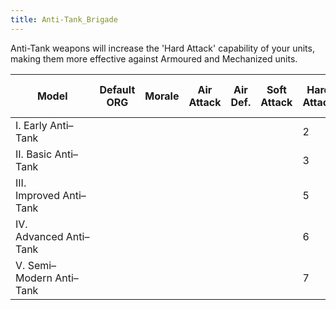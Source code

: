 ```yaml
---
title: Anti-Tank_Brigade
---
```

 Anti-Tank weapons will increase the 'Hard Attack' capability of your units, making them more effective against Armoured and Mechanized units.

| Model | Default ORG | Morale | Air Attack | Air Def. | Soft Attack | Hard Attack | Tough-ness | Defens-iveness | Soft-ness |  | Cost | Build-time | Man-power | Max Speed | Supply Cons. | Fuel Cons. | Supp. | Transp. Weight | Upgrade Time Factor | Upgrade Cost Factor | Speed Cap Art | Speed Cap Eng | Speed Cap AT | Speed Cap AA |
| --- | --- | --- | --- | --- | --- | --- | --- | --- | --- | --- | --- | --- | --- | --- | --- | --- | --- | --- | --- | --- | --- | --- | --- | --- |
| I. Early Anti–Tank |  |  |  |  |  | 2 |  | 1 |  |  | 4 | 60 | 2 | \-1 | 0.3 |  |  |  | 0.5 | 1.0 |  |  |  |  |
| II. Basic Anti–Tank |  |  |  |  |  | 3 |  | 2 |  |  | 5 | 60 | 2 | \-1 | 0.35 |  |  |  | 0.5 | 1.0 |  |  |  |  |
| III. Improved Anti–Tank |  |  |  |  |  | 5 |  | 3 |  |  | 5 | 60 | 2 | \-1 | 0.4 |  |  |  | 0.5 | 1.0 |  |  |  |  |
| IV. Advanced Anti–Tank |  |  |  |  |  | 6 |  | 4 |  |  | 5 | 60 | 2 | \-1 | 0.45 |  |  |  | 0.5 | 1.0 |  |  |  |  |
| V. Semi–Modern Anti–Tank |  |  |  |  |  | 7 |  | 5 |  |  | 5 | 60 | 2 | \-1 | 0.5 |  |  |  | 0.5 | 1.0 |  |  |  |  |